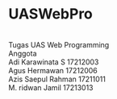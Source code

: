 # UASWebPro
<br>Tugas UAS Web Programming
<br>Anggota 
<br>Adi Karawinata S 17212003
<br>Agus Hermawan 17212006
<br>Azis Saepul Rahman 17211011
<br>M. ridwan Jamil 17213013
